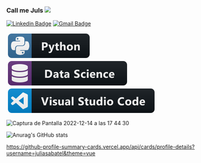 ### Call me Juls <img src="https://github.com/TheDudeThatCode/TheDudeThatCode/blob/master/Assets/Hi.gif" width="35" /> 


  
  
[![Linkedin Badge](https://img.shields.io/badge/-LinkedIn-blue?style=flat-square&logo=Linkedin&logoColor=white&link=https://https://www.linkedin.com/in/juliasabatel/)](https://www.linkedin.com/in/juliasabatel/)
[![Gmail Badge](https://img.shields.io/badge/-jusabatel@gmail.com-c14438?style=flat-square&logo=Gmail&logoColor=white&link=mailto:jusabatel@gmail.com)](mailto:jusabatel@gmail.com)
  


<p align="left">
  <!-- For more icons please follow  https://github.com/MikeCodesDotNET/ColoredBadges -->

  <img src="https://raw.githubusercontent.com/8bithemant/8bithemant/master/svg/dev/languages/python.svg" alt="python" style="vertical-align:top; margin:4px">
  <img src="https://raw.githubusercontent.com/8bithemant/8bithemant/master/svg/dev/misc/datascience.svg" alt="datascience" style="vertical-align:top; margin:4px">
  <img src="https://raw.githubusercontent.com/8bithemant/8bithemant/master/svg/dev/tools/visualstudio_code.svg" alt="vscode" style="vertical-align:top; margin:4px">
</p>

<img width="852" alt="Captura de Pantalla 2022-12-14 a las 17 44 30" src="https://user-images.githubusercontent.com/29893993/207656053-819a4372-0e18-449f-bbbf-3e93ac5f5f54.png">

![Anurag's GitHub stats](https://github-readme-stats.vercel.app/api?username=juliasabatel&show_icons=true&theme=radical)


https://github-profile-summary-cards.vercel.app/api/cards/profile-details?username=juliasabatel&theme=vue

<!--
**juliasabatel/juliasabatel** is a ✨ _special_ ✨ repository because its `README.md` (this file) appears on your GitHub profile.

Here are some ideas to get you started:

- 🔭 I’m currently working on ...
- 🌱 I’m currently learning ...
- 👯 I’m looking to collaborate on ...
- 🤔 I’m looking for help with ...
- 💬 Ask me about ...
- 📫 How to reach me: ...
- 😄 Pronouns: ...
- ⚡ Fun fact: ...
-->
